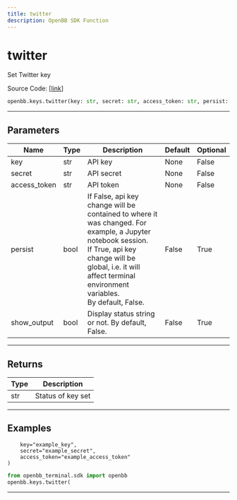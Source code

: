 ```yaml
---
title: twitter
description: OpenBB SDK Function
---
```


# twitter

Set Twitter key

Source Code: [[link](https://github.com/OpenBB-finance/OpenBBTerminal/tree/main/openbb_terminal/keys_model.py#L1132)]

```python
openbb.keys.twitter(key: str, secret: str, access_token: str, persist: bool = False, show_output: bool = False)
```

---

## Parameters

| Name | Type | Description | Default | Optional |
| ---- | ---- | ----------- | ------- | -------- |
| key | str | API key | None | False |
| secret | str | API secret | None | False |
| access_token | str | API token | None | False |
| persist | bool | If False, api key change will be contained to where it was changed. For example, a Jupyter notebook session.<br/>If True, api key change will be global, i.e. it will affect terminal environment variables.<br/>By default, False. | False | True |
| show_output | bool | Display status string or not. By default, False. | False | True |


---

## Returns

| Type | Description |
| ---- | ----------- |
| str | Status of key set |
---

## Examples
        key="example_key",
        secret="example_secret",
        access_token="example_access_token"
    )
```python
from openbb_terminal.sdk import openbb
openbb.keys.twitter(
```

---

